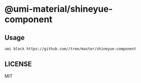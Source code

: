 # @umi-material/shineyue-component



## Usage

```sh
umi block https://github.com//tree/master/shineyue-component
```

## LICENSE

MIT

